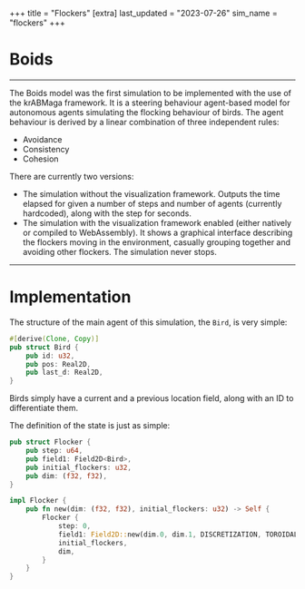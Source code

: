 +++
title = "Flockers"
[extra]
last_updated = "2023-07-26"
sim_name = "flockers"
+++

# Boids

---

The Boids model was the first simulation to be implemented with the use of the krABMaga framework. It is a steering behaviour
agent-based model for autonomous agents simulating the flocking behaviour of birds. The agent behaviour is derived by a linear
combination of three independent rules:
- Avoidance
- Consistency
- Cohesion

There are currently two versions:

- The simulation without the visualization framework. Outputs the time elapsed for given a number of steps and number of
  agents (currently hardcoded), along with the step for seconds.
- The simulation with the visualization framework enabled (either natively or compiled to WebAssembly). It shows a
  graphical interface describing the flockers moving in the environment, casually grouping together and avoiding other
  flockers. The simulation never stops.
  
---

# Implementation

The structure of the main agent of this simulation, the `Bird`, is very simple:
```rs
#[derive(Clone, Copy)]
pub struct Bird {
    pub id: u32,
    pub pos: Real2D,
    pub last_d: Real2D,
}
```

Birds simply have a current and a previous location field, along with an ID to differentiate them.

The definition of the state is just as simple:
```rs
pub struct Flocker {
    pub step: u64,
    pub field1: Field2D<Bird>,
    pub initial_flockers: u32,
    pub dim: (f32, f32),
}

impl Flocker {
    pub fn new(dim: (f32, f32), initial_flockers: u32) -> Self {
        Flocker {
            step: 0,
            field1: Field2D::new(dim.0, dim.1, DISCRETIZATION, TOROIDAL),
            initial_flockers,
            dim,
        }
    }
}
```
